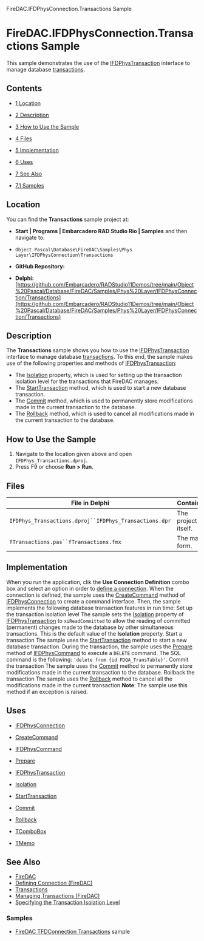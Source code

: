 FireDAC.IFDPhysConnection.Transactions Sample[]()
# FireDAC.IFDPhysConnection.Transactions Sample 


This sample demonstrates the use of the [IFDPhysTransaction](http://docwiki.embarcadero.com/Libraries/en/FireDAC.Phys.Intf.IFDPhysTransaction) interface to manage database [transactions](http://docwiki.embarcadero.com/RADStudio/en/Managing_Transactions_(FireDAC)).
## Contents



* [1 Location](#Location)
* [2 Description](#Description)
* [3 How to Use the Sample](#How_to_Use_the_Sample)
* [4 Files](#Files)
* [5 Implementation](#Implementation)
* [6 Uses](#Uses)
* [7 See Also](#See_Also)

* [7.1 Samples](#Samples)


## Location 

You can find the **Transactions** sample project at:
* **Start | Programs | Embarcadero RAD Studio Rio | Samples** and then navigate to:

* `Object Pascal\Database\FireDAC\Samples\Phys Layer\IFDPhysConnection\Transactions`

* **GitHub Repository:**

* **Delphi:**[https://github.com/Embarcadero/RADStudio11Demos/tree/main/Object%20Pascal/Database/FireDAC/Samples/Phys%20Layer/IFDPhysConnection/Transactions](https://github.com/Embarcadero/RADStudio11Demos/tree/main/Object%20Pascal/Database/FireDAC/Samples/Phys%20Layer/IFDPhysConnection/Transactions)

## Description 

The **Transactions** sample shows you how to use the [IFDPhysTransaction](http://docwiki.embarcadero.com/Libraries/en/FireDAC.Phys.Intf.IFDPhysTransaction) interface to manage database [transactions](http://docwiki.embarcadero.com/RADStudio/en/Managing_Transactions_(FireDAC)). To this end, the sample makes use of the following properties and methods of [IFDPhysTransaction](http://docwiki.embarcadero.com/Libraries/en/FireDAC.Phys.Intf.IFDPhysTransaction):
*  The [Isolation](http://docwiki.embarcadero.com/Libraries/en/FireDAC.Stan.Option.TFDTxOptions.Isolation) property, which is used for setting up the transaction isolation level for the transactions that FireDAC manages.
*  The [StartTransaction](http://docwiki.embarcadero.com/Libraries/en/FireDAC.Phys.Intf.IFDPhysTransaction.StartTransaction) method, which is used to start a new database transaction.
*  The [Commit](http://docwiki.embarcadero.com/Libraries/en/FireDAC.Phys.Intf.IFDPhysTransaction.Commit) method, which is used to permanently store modifications made in the current transaction to the database.
*  The [Rollback](http://docwiki.embarcadero.com/Libraries/en/FireDAC.Phys.Intf.IFDPhysTransaction.Rollback) method, which is used to cancel all modifications made in the current transaction to the database.

## How to Use the Sample 


1.  Navigate to the location given above and open `IFDPhys_Transactions.dproj`.
2.  Press F9 or choose **Run > Run**.

## Files 



| File in Delphi                                         | Contains            |
| ------------------------------------------------------ | ------------------- |
| `IFDPhys_Transactions.dproj``IFDPhys_Transactions.dpr` | The project itself. |
| `fTransactions.pas``fTransactions.fmx`                 | The main form.      |


## Implementation 

When you run the application, clik the **Use Connection Definition** combo box and select an option in order to [define a connection](http://docwiki.embarcadero.com/RADStudio/en/Defining_Connection_(FireDAC)). When the connection is defined, the sample uses the [CreateCommand](http://docwiki.embarcadero.com/Libraries/en/FireDAC.Phys.Intf.IFDPhysConnection.CreateCommand) method of [IFDPhysConnection](http://docwiki.embarcadero.com/Libraries/en/FireDAC.Phys.Intf.IFDPhysConnection) to create a command interface. Then, the sample implements the following database transaction features in run time: Set up the transaction isolation level  The sample sets the [Isolation](http://docwiki.embarcadero.com/Libraries/en/FireDAC.Stan.Option.TFDTxOptions.Isolation) property of [IFDPhysTransaction](http://docwiki.embarcadero.com/Libraries/en/FireDAC.Phys.Intf.IFDPhysTransaction) to `xiReadCommitted` to allow the reading of committed (permanent) changes made to the database by other simultaneous transactions. This is the default value of the **Isolation** property. Start a transaction The sample uses the [StartTransaction](http://docwiki.embarcadero.com/Libraries/en/FireDAC.Phys.Intf.IFDPhysTransaction.StartTransaction) method to start a new database transaction. During the transaction, the sample uses the [Prepare](http://docwiki.embarcadero.com/Libraries/en/FireDAC.Phys.Intf.IFDPhysCommand.Prepare) method of [IFDPhysCommand](http://docwiki.embarcadero.com/Libraries/en/FireDAC.Phys.Intf.IFDPhysCommand) to execute a `DELETE` command. The SQL command is the following: `'delete from {id FDQA_TransTable}'`.  Commit the transaction The sample uses the [Commit](http://docwiki.embarcadero.com/Libraries/en/FireDAC.Phys.Intf.IFDPhysTransaction.Commit) method to permanently store modifications made in the current transaction to the database. Rollback the transaction The sample uses the [Rollback](http://docwiki.embarcadero.com/Libraries/en/FireDAC.Phys.Intf.IFDPhysTransaction.Rollback) method to cancel all the modifications made in the current transaction.**Note**: The sample use this method if an exception is raised. 
## Uses 


* [IFDPhysConnection](http://docwiki.embarcadero.com/Libraries/en/FireDAC.Phys.Intf.IFDPhysConnection)

* [CreateCommand](http://docwiki.embarcadero.com/Libraries/en/FireDAC.Phys.Intf.IFDPhysConnection.CreateCommand)

* [IFDPhysCommand](http://docwiki.embarcadero.com/Libraries/en/FireDAC.Phys.Intf.IFDPhysCommand)

* [Prepare](http://docwiki.embarcadero.com/Libraries/en/FireDAC.Phys.Intf.IFDPhysCommand.Prepare)

* [IFDPhysTransaction](http://docwiki.embarcadero.com/Libraries/en/FireDAC.Phys.Intf.IFDPhysTransaction)

* [Isolation](http://docwiki.embarcadero.com/Libraries/en/FireDAC.Stan.Option.TFDTxOptions.Isolation)
* [StartTransaction](http://docwiki.embarcadero.com/Libraries/en/FireDAC.Phys.Intf.IFDPhysTransaction.StartTransaction)
* [Commit](http://docwiki.embarcadero.com/Libraries/en/FireDAC.Phys.Intf.IFDPhysTransaction.Commit)
* [Rollback](http://docwiki.embarcadero.com/Libraries/en/FireDAC.Phys.Intf.IFDPhysTransaction.Rollback)

* [TComboBox](http://docwiki.embarcadero.com/Libraries/en/Vcl.StdCtrls.TComboBox)
* [TMemo](http://docwiki.embarcadero.com/Libraries/en/Vcl.StdCtrls.TMemo)

## See Also 


* [FireDAC](http://docwiki.embarcadero.com/RADStudio/en/FireDAC)
* [Defining Connection (FireDAC)](http://docwiki.embarcadero.com/RADStudio/en/Defining_Connection_(FireDAC))
* [Transactions](http://docwiki.embarcadero.com/RADStudio/en/Transactions)
* [Managing Transactions (FireDAC)](http://docwiki.embarcadero.com/RADStudio/en/Managing_Transactions_(FireDAC))
* [Specifying the Transaction Isolation Level](http://docwiki.embarcadero.com/RADStudio/en/Specifying_the_Transaction_Isolation_Level)

### Samples 


* [FireDAC TFDConnection Transactions](http://docwiki.embarcadero.com/CodeExamples/en/FireDAC.Transactions_Sample) sample





